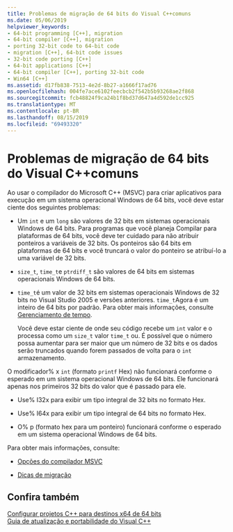 ```yaml
---
title: Problemas de migração de 64 bits do Visual C++comuns
ms.date: 05/06/2019
helpviewer_keywords:
- 64-bit programming [C++], migration
- 64-bit compiler [C++], migration
- porting 32-bit code to 64-bit code
- migration [C++], 64-bit code issues
- 32-bit code porting [C++]
- 64-bit applications [C++]
- 64-bit compiler [C++], porting 32-bit code
- Win64 [C++]
ms.assetid: d17fb838-7513-4e2d-8b27-a1666f17ad76
ms.openlocfilehash: 004fe7ace6102feecbcb2f542b5b93268ae2f868
ms.sourcegitcommit: fcb48824f9ca24b1f8bd37d647a4d592de1cc925
ms.translationtype: MT
ms.contentlocale: pt-BR
ms.lasthandoff: 08/15/2019
ms.locfileid: "69493320"
---
```

# <a name="common-visual-c-64-bit-migration-issues"></a>Problemas de migração de 64 bits do Visual C++comuns

Ao usar o compilador do Microsoft C++ (MSVC) para criar aplicativos para execução em um sistema operacional Windows de 64 bits, você deve estar ciente dos seguintes problemas:

- Um `int` e um `long` são valores de 32 bits em sistemas operacionais Windows de 64 bits. Para programas que você planeja Compilar para plataformas de 64 bits, você deve ter cuidado para não atribuir ponteiros a variáveis de 32 bits. Os ponteiros são 64 bits em plataformas de 64 bits e você truncará o valor do ponteiro se atribuí-lo a uma variável de 32 bits.

- `size_t`, `time_t`e `ptrdiff_t` são valores de 64 bits em sistemas operacionais Windows de 64 bits.

- `time_t`é um valor de 32 bits em sistemas operacionais Windows de 32 bits no Visual Studio 2005 e versões anteriores. `time_t`Agora é um inteiro de 64 bits por padrão. Para obter mais informações, consulte [Gerenciamento de tempo](../c-runtime-library/time-management.md).

   Você deve estar ciente de onde seu código recebe um `int` valor e o processa como um `size_t` valor `time_t` ou. É possível que o número possa aumentar para ser maior que um número de 32 bits e os dados serão truncados quando forem passados de volta para o `int` armazenamento.

O modificador% x `int` (formato `printf` Hex) não funcionará conforme o esperado em um sistema operacional Windows de 64 bits. Ele funcionará apenas nos primeiros 32 bits do valor que é passado para ele.

- Use% I32x para exibir um tipo integral de 32 bits no formato Hex.

- Use% I64x para exibir um tipo integral de 64 bits no formato Hex.

- O% p (formato hex para um ponteiro) funcionará conforme o esperado em um sistema operacional Windows de 64 bits.

Para obter mais informações, consulte:

- [Opções do compilador MSVC](reference/compiler-options.md)

- [Dicas de migração](/windows/win32/WinProg64/migration-tips)

## <a name="see-also"></a>Confira também

[Configurar projetos C++ para destinos x64 de 64 bits](configuring-programs-for-64-bit-visual-cpp.md)<br/>
[Guia de atualização e portabilidade do Visual C++](../porting/visual-cpp-porting-and-upgrading-guide.md)

